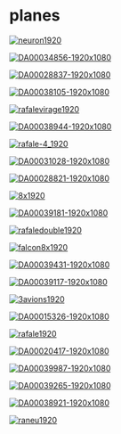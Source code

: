 # planes

<a href="neuron1920.jpg"><img alt="neuron1920" src="neuron1920.jpg"></a>

<a href="DA00034856-1920x1080.jpg"><img alt="DA00034856-1920x1080" src="DA00034856-1920x1080.jpg"></a>

<a href="DA00028837-1920x1080.jpg"><img alt="DA00028837-1920x1080" src="DA00028837-1920x1080.jpg"></a>

<a href="DA00038105-1920x1080.jpg"><img alt="DA00038105-1920x1080" src="DA00038105-1920x1080.jpg"></a>

<a href="rafalevirage1920.jpg"><img alt="rafalevirage1920" src="rafalevirage1920.jpg"></a>

<a href="DA00038944-1920x1080.jpg"><img alt="DA00038944-1920x1080" src="DA00038944-1920x1080.jpg"></a>

<a href="rafale-4_1920.jpg"><img alt="rafale-4_1920" src="rafale-4_1920.jpg"></a>

<a href="DA00031028-1920x1080.jpg"><img alt="DA00031028-1920x1080" src="DA00031028-1920x1080.jpg"></a>

<a href="DA00028821-1920x1080.jpg"><img alt="DA00028821-1920x1080" src="DA00028821-1920x1080.jpg"></a>

<a href="8x1920.jpg"><img alt="8x1920" src="8x1920.jpg"></a>

<a href="DA00039181-1920x1080.jpg"><img alt="DA00039181-1920x1080" src="DA00039181-1920x1080.jpg"></a>

<a href="rafaledouble1920.jpg"><img alt="rafaledouble1920" src="rafaledouble1920.jpg"></a>

<a href="falcon8x1920.jpg"><img alt="falcon8x1920" src="falcon8x1920.jpg"></a>

<a href="DA00039431-1920x1080.jpg"><img alt="DA00039431-1920x1080" src="DA00039431-1920x1080.jpg"></a>

<a href="DA00039117-1920x1080.jpg"><img alt="DA00039117-1920x1080" src="DA00039117-1920x1080.jpg"></a>

<a href="3avions1920.jpg"><img alt="3avions1920" src="3avions1920.jpg"></a>

<a href="DA00015326-1920x1080.jpg"><img alt="DA00015326-1920x1080" src="DA00015326-1920x1080.jpg"></a>

<a href="rafale1920.jpg"><img alt="rafale1920" src="rafale1920.jpg"></a>

<a href="DA00020417-1920x1080.jpg"><img alt="DA00020417-1920x1080" src="DA00020417-1920x1080.jpg"></a>

<a href="DA00039987-1920x1080.jpg"><img alt="DA00039987-1920x1080" src="DA00039987-1920x1080.jpg"></a>

<a href="DA00039265-1920x1080.jpg"><img alt="DA00039265-1920x1080" src="DA00039265-1920x1080.jpg"></a>

<a href="DA00038921-1920x1080.jpg"><img alt="DA00038921-1920x1080" src="DA00038921-1920x1080.jpg"></a>

<a href="raneu1920.jpg"><img alt="raneu1920" src="raneu1920.jpg"></a>


